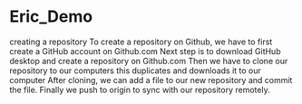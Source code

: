 # Eric_Demo
 creating a repository
 To create a repository on Github, we have to first create a GitHub account on Github.com
 Next step is to download GitHub desktop and create a repository on Github.com
 Then we have to clone our repository to our computers this duplicates and downloads it to our computer
 After cloning, we can add a file to our new repository and commit the file.
 Finally we push to origin to sync with our repository remotely.
